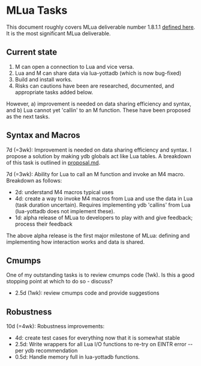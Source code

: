 # MLua Tasks

This document roughly covers MLua deliverable number 1.8.1.1 [defined here](https://dev.anet.be/doc/brocade/mlua/html/mlua.html#embedding-m-in-lua). It is the most significant MLua deliverable.

## Current state

1. M can open a connection to Lua and vice versa.
2. Lua and M can share data via lua-yottadb (which is now bug-fixed)
3. Build and install works.
4. Risks can cautions have been are researched, documented, and appropriate tasks added below.

However, a) improvement is needed on data sharing efficiency and syntax, and b) Lua cannot yet 'callin' to an M function. These have been proposed as the next tasks.

## Syntax and Macros

7d (=3wk): Improvement is needed on data sharing efficiency and syntax. I propose a solution by making ydb globals act like Lua tables. A breakdown of this task is outlined in [proposal.md](proposal.md).

7d (=3wk): Ability for Lua to call an M function and invoke an M4 macro. Breakdown as follows:

* 2d: understand M4 macros typical uses
* 4d: create a way to invoke M4 macros from Lua and use the data in Lua (task duration uncertain). Requires implementing ydb 'callins' from Lua (lua-yottadb does not implement these).
* 1d: alpha release of MLua to developers to play with and give feedback; process their feedback

The above alpha release is the first major milestone of MLua: defining and implementing how interaction works and data is shared.

## Cmumps

One of my outstanding tasks is to review cmumps code (1wk). Is this a good stopping point at which to do so - discuss?

* 2.5d (1wk): review cmumps code and provide suggestions

## Robustness

10d (=4wk): Robustness improvements:

* 4d: create test cases for everything now that it is somewhat stable
* 2.5d: Write wrappers for all Lua I/O functions to re-try on EINTR error -- per ydb recommendation
* 0.5d: Handle memory full in lua-yottadb functions.

